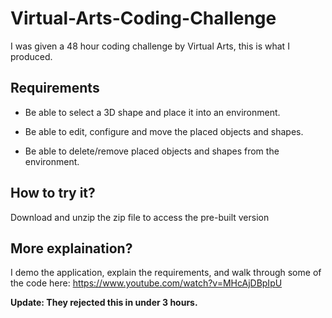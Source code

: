 # Virtual-Arts-Coding-Challenge


I was given a 48 hour coding challenge by Virtual Arts, this is what I produced.

## Requirements

- Be able to select a 3D shape and place it into an environment.

- Be able to edit, configure and move the placed objects and shapes.

- Be able to delete/remove placed objects and shapes from the environment.

## How to try it?

Download and unzip the zip file to access the pre-built version

## More explaination?

I demo the application, explain the requirements, and walk through some of the code here: https://www.youtube.com/watch?v=MHcAjDBpIpU

**Update: They rejected this in under 3 hours.**
